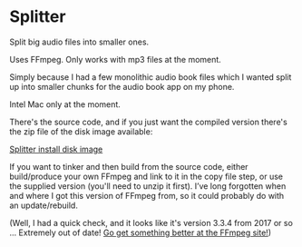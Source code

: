 # Splitter
Split big audio files into smaller ones.

Uses FFmpeg. Only works with mp3 files at the moment.

Simply because I had a few monolithic audio book files which I wanted split up into smaller chunks for the audio book app on my phone.

Intel Mac only at the moment.

There's the source code, and if you just want the compiled version there's the zip file of the disk image available:

[Splitter install disk image](Splitter.dmg.zip)

If you want to tinker and then build from the source code, either build/produce your own FFmpeg and link to it in the copy file step, or use the supplied version (you'll need to unzip it first). I’ve long forgotten when and where I got this version of FFmpeg from, so it could probably do with an update/rebuild.

(Well, I had a quick check, and it looks like it's version 3.3.4 from 2017 or so … Extremely out of date! [Go get something better at the FFmpeg site!](https://ffmpeg.org/download.html))
